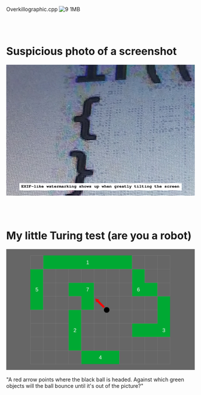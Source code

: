 Overkillographic.cpp
![9 1MB](https://user-images.githubusercontent.com/75550631/228114557-75d1867a-eae0-45a6-885d-379e320eac5d.gif)

<br>
<br>

# Suspicious photo of a screenshot
<p align="center">
  <img src="https://raw.githubusercontent.com/compromise-evident/WhatNot/main/Other/Sus_screenshot.png">
</p>

<br>
<br>

# My little Turing test (are you a robot)
<p align="center">
  <img src="https://raw.githubusercontent.com/compromise-evident/WhatNot/main/Other/Turing_test.png">
</p>

"A red arrow points where the black ball is headed. Against which green objects will the ball bounce until it's out of the picture?"
